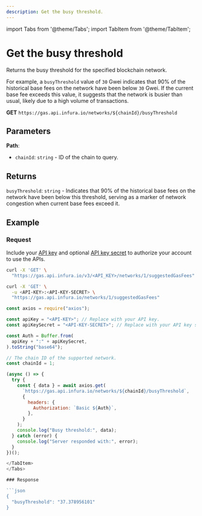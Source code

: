 ```yaml
---
description: Get the busy threshold.
---
```


import Tabs from '@theme/Tabs';
import TabItem from '@theme/TabItem';

# Get the busy threshold

Returns the busy threshold for the specified blockchain network.

For example, a `busyThreshold` value of `30` Gwei indicates that 90% of the historical base fees on
the network have been below `30` Gwei.
If the current base fee exceeds this value, it suggests that the network is busier than usual,
likely due to a high volume of transactions.

**GET** `https://gas.api.infura.io/networks/${chainId}/busyThreshold`

## Parameters

**Path**:

- `chainId`: `string` - ID of the chain to query.

## Returns

`busyThreshold`: `string` - Indicates that 90% of the historical base fees on the network
have been below this threshold, serving as a marker of network congestion when current base fees exceed it.

## Example

### Request

Include your [API key](https://docs.infura.io/networks/ethereum/how-to/secure-a-project/project-id)
and optional [API key secret](https://docs.infura.io/networks/ethereum/how-to/secure-a-project/project-secret)
to authorize your account to use the APIs.

<Tabs>
<TabItem value="API key only" label="Use an API key only" default>

```bash
curl -X 'GET' \ 
  "https://gas.api.infura.io/v3/<API_KEY>/networks/1/suggestedGasFees"
```

</TabItem>
<TabItem value="API key and API key secret" label="Use an API key and API key secret" >

```bash
curl -X 'GET' \
  -u <API-KEY>:<API-KEY-SECRET> \
  "https://gas.api.infura.io/networks/1/suggestedGasFees"
```

</TabItem>
<TabItem value="JavaScript">

```javascript
const axios = require("axios");

const apiKey = "<API-KEY>"; // Replace with your API key.
const apiKeySecret = "<API-KEY-SECRET>"; // Replace with your API key secret.

const Auth = Buffer.from(
  apiKey + ":" + apiKeySecret,
).toString("base64");

// The chain ID of the supported network.
const chainId = 1;

(async () => {
  try {
    const { data } = await axios.get(
      `https://gas.api.infura.io/networks/${chainId}/busyThreshold`,
      {
        headers: {
          Authorization: `Basic ${Auth}`,
        },
      }
    );
    console.log("Busy threshold:", data);
  } catch (error) {
    console.log("Server responded with:", error);
  }
})();

</TabItem>
</Tabs>

### Response

```json
{
  "busyThreshold": "37.378956101"
}
```